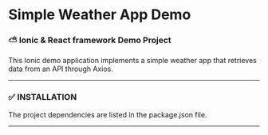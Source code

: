<h1> Simple Weather App Demo </h1>
<h3> ⛅ Ionic & React framework Demo Project  </h3>
<p>This Ionic demo application implements a simple weather app that retrieves data from an API through Axios. </p>

<hr>
<h3> ✅ INSTALLATION </h3>
<p> The project dependencies are listed in the package.json file. 
<hr>
